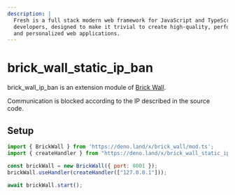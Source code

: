 ```yaml
---
description: |
  Fresh is a full stack modern web framework for JavaScript and TypeScript
  developers, designed to make it trivial to create high-quality, performant,
  and personalized web applications.
---
```


# brick_wall_static_ip_ban

brick_wall_ip_ban is an extension module of [Brick Wall](https://brickwall.deno.dev).

Communication is blocked according to the IP described in the source code.

## Setup

```js
import { BrickWall } from 'https://deno.land/x/brick_wall/mod.ts';
import { createHandler } from "https://deno.land/x/brick_wall_static_ip_ban/mod.ts";

const brickWall = new BrickWall({ port: 8001 });
brickWall.useHandler(createHandler(["127.0.0.1"]));

await brickWall.start();
```